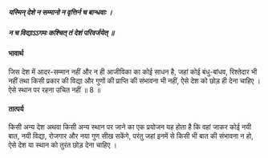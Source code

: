 ##### यस्मिन् देशे न सम्मानो न वृत्तिर्न च बान्धवाः ।
##### न च विद्याऽऽगमः कश्चित् तं देशं परिवर्जयेत् ॥

#### भावार्थ

जिस देश में आदर-सम्मान नहीं और न ही आजीविका का कोई साधन है, जहां कोई बंधु-बांधव, रिश्तेदार भी नहीं तथा किसी प्रकार की विद्या और गुणों की प्राप्ति की संभावना भी नहीं, ऐसे देश को छोड़ ही देना चाहिए । ऐसे स्थान पर रहना उचित नहीं ॥ 8 ॥

#### तात्पर्य

किसी अन्य देश अथवा किसी अन्य स्थान पर जाने का एक प्रयोजन यह होता है कि वहां जाकर कोई नयी बात, नयी विद्या, रोजगार और नया गुण सीख सकेंगे, परंतु जहां इनमें से किसी भी बात की संभावना न हो, ऐसे देश या स्थान को तुरंत छोड़ देना चाहिए ।